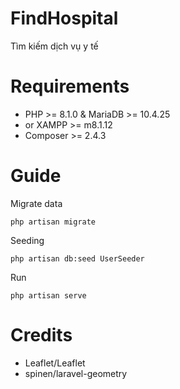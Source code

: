 
# FindHospital  

Tìm kiếm dịch vụ y tế

Requirements
============

* PHP >= 8.1.0 & MariaDB >= 10.4.25
* or XAMPP >= m8.1.12 
* Composer >= 2.4.3


Guide
============
Migrate data

    php artisan migrate


Seeding

    php artisan db:seed UserSeeder


Run

    php artisan serve


Credits
=======

* Leaflet/Leaflet
* spinen/laravel-geometry
